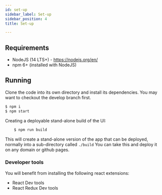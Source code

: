 ```yaml
---
id: set-up
sidebar_label: Set-up
sidebar_position: 4
title: Set-up

---
```

## Requirements

* NodeJS (14 LTS+) - https://nodejs.org/en/
* npm 6+ (installed with NodeJS)

## Running

Clone the code into its own directory and install its dependencies. You may want to checkout the develop branch
first.

```bash
$ npm i
$ npm start
```

Creating a deployable stand-alone build of the UI:

```bash
    $ npm run build
```

This will create a stand-alone version of the app that can be deployed, normally into a sub-directory called `./build`
You can take this and deploy it on any domain or github pages.

### Developer tools

You will benefit from installing the following react extensions:

* React Dev tools
* React Redux Dev tools